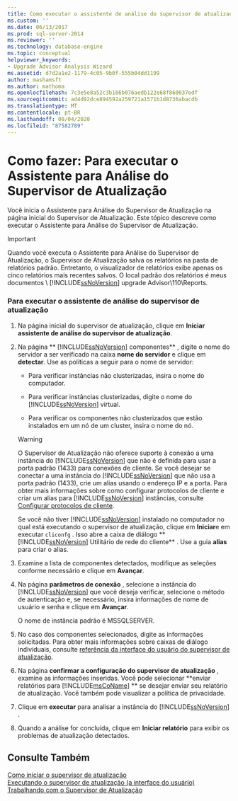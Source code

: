 ```yaml
---
title: Como executar o assistente de análise do supervisor de atualização | Microsoft Docs
ms.custom: ''
ms.date: 06/13/2017
ms.prod: sql-server-2014
ms.reviewer: ''
ms.technology: database-engine
ms.topic: conceptual
helpviewer_keywords:
- Upgrade Advisor Analysis Wizard
ms.assetid: d7d2a1e2-1179-4c05-9b0f-555b04dd1199
author: mashamsft
ms.author: mathoma
ms.openlocfilehash: 7c3e5e8a52c3b166b076aedb122e68f860037edf
ms.sourcegitcommit: ad4d92dce894592a259721a1571b1d8736abacdb
ms.translationtype: MT
ms.contentlocale: pt-BR
ms.lasthandoff: 08/04/2020
ms.locfileid: "87582789"
---
```

# <a name="how-to-run-the-upgrade-advisor-analysis-wizard"></a>Como fazer: Para executar o Assistente para Análise do Supervisor de Atualização
  Você inicia o Assistente para Análise do Supervisor de Atualização na página inicial do Supervisor de Atualização. Este tópico descreve como executar o Assistente para Análise do Supervisor de Atualização.  
  
> [!IMPORTANT]
>  Quando você executa o Assistente para Análise do Supervisor de Atualização, o Supervisor de Atualização salva os relatórios na pasta de relatórios padrão. Entretanto, o visualizador de relatórios exibe apenas os cinco relatórios mais recentes salvos. O local padrão dos relatórios é meus documentos \\ [!INCLUDE[ssNoVersion](../../includes/ssnoversion-md.md)] upgrade Advisor\110\Reports.  
  
### <a name="to-run-the-upgrade-advisor-analysis-wizard"></a>Para executar o assistente de análise do supervisor de atualização  
  
1.  Na página inicial do supervisor de atualização, clique em **Iniciar assistente de análise do supervisor de atualização**.  
  
2.  Na página ** [!INCLUDE[ssNoVersion](../../includes/ssnoversion-md.md)] componentes** , digite o nome do servidor a ser verificado na caixa **nome do servidor** e clique em **detectar**. Use as políticas a seguir para o nome de servidor:  
  
    -   Para verificar instâncias não clusterizadas, insira o nome do computador.  
  
    -   Para verificar instâncias clusterizadas, digite o nome do [!INCLUDE[ssNoVersion](../../includes/ssnoversion-md.md)] virtual.  
  
    -   Para verificar os componentes não clusterizados que estão instalados em um nó de um cluster, insira o nome do nó.  
  
    > [!WARNING]  
    >  O Supervisor de Atualização não oferece suporte à conexão a uma instância do [!INCLUDE[ssNoVersion](../../includes/ssnoversion-md.md)] que não é definida para usar a porta padrão (1433) para conexões de cliente. Se você desejar se conectar a uma instância do [!INCLUDE[ssNoVersion](../../includes/ssnoversion-md.md)] que não usa a porta padrão (1433), crie um alias usando o endereço IP e a porta. Para obter mais informações sobre como configurar protocolos de cliente e criar um alias para [!INCLUDE[ssNoVersion](../../includes/ssnoversion-md.md)] instâncias, consulte [Configurar protocolos de cliente](../../database-engine/configure-windows/configure-client-protocols.md).  
    >   
    >  Se você não tiver [!INCLUDE[ssNoVersion](../../includes/ssnoversion-md.md)] instalado no computador no qual está executando o supervisor de atualização, clique em **Iniciar**e em executar `cliconfg` . Isso abre a caixa de diálogo ** [!INCLUDE[ssNoVersion](../../includes/ssnoversion-md.md)] Utilitário de rede do cliente** . Use a guia **alias** para criar o alias.  
  
3.  Examine a lista de componentes detectados, modifique as seleções conforme necessário e clique em **Avançar**.  
  
4.  Na página **parâmetros de conexão** , selecione a instância do [!INCLUDE[ssNoVersion](../../includes/ssnoversion-md.md)] que você deseja verificar, selecione o método de autenticação e, se necessário, insira informações de nome de usuário e senha e clique em **Avançar**.  
  
     O nome de instância padrão é MSSQLSERVER.  
  
5.  No caso dos componentes selecionados, digite as informações solicitadas. Para obter mais informações sobre caixas de diálogo individuais, consulte [referência da interface do usuário do supervisor de atualização](../../../2014/sql-server/install/upgrade-advisor-user-interface-reference.md).  
  
6.  Na página **confirmar a configuração do supervisor de atualização** , examine as informações inseridas. Você pode selecionar **enviar relatórios para [!INCLUDE[msCoName](../../includes/msconame-md.md)] ** se desejar enviar seu relatório de atualização. Você também pode visualizar a política de privacidade.  
  
7.  Clique em **executar** para analisar a instância do [!INCLUDE[ssNoVersion](../../includes/ssnoversion-md.md)] .  
  
8.  Quando a análise for concluída, clique em **Iniciar relatório** para exibir os problemas de atualização detectados.  
  
## <a name="see-also"></a>Consulte Também  
 [Como iniciar o supervisor de atualização](../../../2014/sql-server/install/how-to-launch-upgrade-advisor.md)   
 [Executando o supervisor de atualização &#40;a interface do usuário&#41;](../../../2014/sql-server/install/running-upgrade-advisor-user-interface.md)   
 [Trabalhando com o Supervisor de Atualização](../../../2014/sql-server/install/working-with-upgrade-advisor.md)  
  
  
